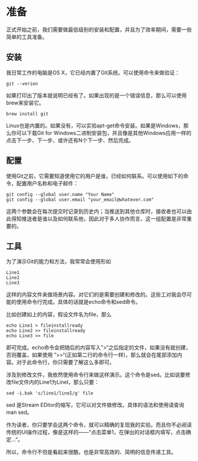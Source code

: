 # 准备

正式开始之前，我们需要做最低级别的安装和配置，并且为了效率期间，需要一些简单的工具准备。

## 安装

我日常工作的电脑是OS X，它已经内置了Git系统。可以使用命令来做验证：

    git --verion 

如果打印出了版本就说明已经有了。如果出现的是一个错误信息，那么可以使用brew来安装它。

    brew install git 

Linux也是内置的。如果没有，可以实验apt-get命令安装。如果是Windows，那么你可以下载Git for Windows二进制安装包，并且像是其他Windows应用一样的点击下一步、下一步、或许还有N个下一步、然后完成。

## 配置

使用Git之前，它需要知道使用它的用户是谁，已经如何联系。可以使用如下的命令，配置用户名称和电子邮件：

    git config --global user.name "Your Name"
    git config --global user.email "your_email@whatever.com"

这两个参数会在每次提交时记录到历史内；当推送到其他仓库时，接收者也可以由此得知推送者是谁以及如何联系他，因此对于多人协作而言，这一组配置是非常重要的。

## 工具

为了演示Git的能力和方法，我常常会使用形如

    Line1
    Line2
    Line3

这样的内容文件来做场景内容。对它们的是需要创建和修改的。这些工对我会尽可能的使用命令行完成。具体的话就是echo命令和sed命令。

比如创建如上的内容，假设文件名为file，那么

    echo Line1 > fileinstallready
    echo Line2 >> fileinstallready
    echo Line3 >> file

即可完成。echo命令会把随后的内容写入">“之后指定的文件，如果没有就创建，否则覆盖，如果使用 ”>>“(正如第二行的命令行一样)，那么就会在尾部添加内容。对于此命令行，你只需要了解这么多即可。

涉及到修改文件，我依然使用命令行来做这样演示。这个命令是sed。比如说要修改file文件内的Line1为LineI，那么只要：

    sed -i.bak 's/line1/lineI/g' file

sed 是Stream EDitor的缩写，它可以对文件做修改。具体的语法和使用请查询 man sed。

作为读者，你只要学会这两个命令，就可以精确的复现我的实验。而且你不必阅读传统的UI操作过程，像是这样的——“点击菜单1，在弹出的对话框内填写，点击确定...”。

所以，命令行不但是看起来很酷，也是非常高效的、简明的信息传递工具。 
